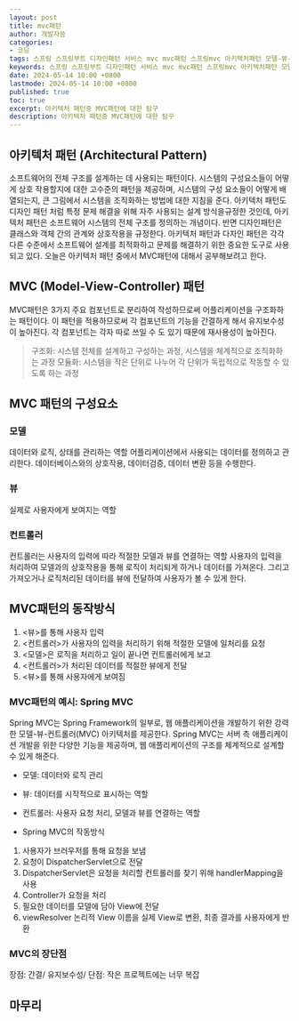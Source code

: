 ```yaml
---
layout: post
title: mvc패턴
author: 개발자씅
categories:
- 코딩
tags: 스프링 스프링부트 디자인패턴 서비스 mvc mvc패턴 스프링mvc 아키텍처패턴 모델-뷰-컨트롤러 패턴 스프링프레임워크 자바 국비지원 코딩 개발자 개발자취업
keywords: 스프링 스프링부트 디자인패턴 서비스 mvc mvc패턴 스프링mvc 아키텍처패턴 모델-뷰-컨트롤러 패턴 스프링프레임워크 자바 국비지원 코딩 개발자 개발자취업
date: 2024-05-14 10:00 +0800
lastmode: 2024-05-14 10:00 +0800
published: true
toc: true
excerpt: 아키텍처 패턴중 MVC패턴에 대한 탐구
description: 아키텍처 패턴중 MVC패턴에 대한 탐구
---
```


## 아키텍처 패턴 (Architectural Pattern)
소프트웨어의 전체 구조를 설계하는 데 사용되는 패턴이다. 
시스템의 구성요소들이 어떻게 상호 작용할지에 대한 고수준의 패턴을 제공하며, 시스템의 구성 요소들이 어떻게 배열되는지, 큰 그림에서 시스템을 조직화하는 방법에 대한 지침을 준다. 
아키텍처 패턴도 디자인 패턴 처럼 특정 문제 해결을 위해 자주 사용되는 설계 방식을규정한 것인데, 아키텍처 패턴은 소프트웨어 시스템의 전체 구조를 정의하는 개념이다. 반면 디자인패턴은 클래스와 객체 간의 관계와 상호작용을 규정한다. 아키텍처 패턴과 다자인 패턴은 각각 다른 수준에서 소프트웨어 설계를 최적화하고 문제를 해결하기 위한 중요한 도구로 사용되고 있다.
오늘은 아키텍처 패턴 중에서 MVC패턴에 대해서 공부해보려고 한다.

## MVC (Model-View-Controller) 패턴

MVC패턴은 3가지 주요 컴포넌트로 분리하여 작성하므로써 어플리케이션을 구조화하는 패턴이다. 이 패턴을 적용하므로써 각 컴포넌트의 기능을 간결하게 해서 유지보수성이 높아진다.  각 컴포넌트는 각자 따로 쓰일 수 도 있기 때문에 재사용성이 높아진다. 
>구조화: 시스템 전체를 설계하고 구성하는 과정, 시스템을 체계적으로 조직화하는 과정
>모듈화: 시스템을 작은 단위로 나누어 각 단위가 독립적으로 작동할 수 있도록 하는 과정
##  MVC 패턴의 구성요소

### 모델
데이터와 로직, 상태를 관리하는 역할
어플리케이션에서 사용되는 데이터를 정의하고 관리한다. 데이터베이스와의 상호작용, 데이터검증, 데이터 변환 등을 수행한다.

### 뷰
실제로 사용자에게 보여지는 역할

### 컨트롤러
컨트롤러는 사용자의 입력에 따라 적절한 모델과 뷰를 연결하는 역할
사용자의 입력을 처리하여 모델과의 상호작용을 통해 로직이 처리되게 하거나 데이터를 가져온다. 그리고 가져오거나 로직처리된 데이터를 뷰에 전달하여 사용자가 볼 수 있게 한다.

## MVC패턴의 동작방식
1. <뷰>를 통해 사용자 입력
2. <컨트롤러>가 사용자의 입력을 처리하기 위해 적절한 모델에 일처리를 요청
3. <모델>은 로직을 처리하고 일이 끝나면 컨트롤러에게 보고
4. <컨트롤러>가 처리된 데이터를 적절한 뷰에게 전달
5. <뷰>를 통해 사용자에게 보여짐

### MVC패턴의 예시: Spring MVC
Spring MVC는 Spring Framework의 일부로, 웹 애플리케이션을 개발하기 위한 강력한 모델-뷰-컨트롤러(MVC) 아키텍처를 제공한다. Spring MVC는 서버 측 애플리케이션 개발을 위한 다양한 기능을 제공하며, 웹 애플리케이션의 구조를 체계적으로 설계할 수 있게 해준다.

- 모델: 데이터와 로직 관리
- 뷰: 데이터를 시작적으로 표시하는 역할
- 컨트롤러: 사용자 요청 처리, 모델과 뷰를 연결하는 역할

- Spring MVC의 작동방식
1. 사용자가 브러우저를 통해 요청을 보냄
2. 요청이 DispatcherServlet으로 전달
3. DispatcherServlet은 요청을 처리할 컨트롤러를 찾기 위해 handlerMapping을 사용
4. Controller가 요청을 처리
5. 필요한 데이터를 모델에 담아 View에 전달
6. viewResolver 논리적 View 이름을 실제 View로 변환, 최종 결과를 사용자에게 반환

### MVC의 장단점
장점: 간결/ 유지보수성/
단점: 작은 프로젝트에는 너무 복잡

## 마무리